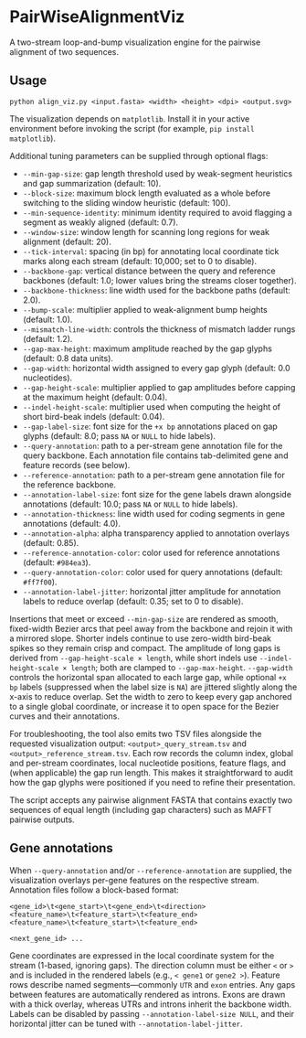 # PairWiseAlignmentViz
A two-stream loop-and-bump visualization engine for the pairwise alignment of two sequences.

## Usage

```
python align_viz.py <input.fasta> <width> <height> <dpi> <output.svg>
```

The visualization depends on `matplotlib`. Install it in your active environment
before invoking the script (for example, `pip install matplotlib`).

Additional tuning parameters can be supplied through optional flags:

- `--min-gap-size`: gap length threshold used by weak-segment heuristics and gap summarization (default: 10).
- `--block-size`: maximum block length evaluated as a whole before switching to the sliding window heuristic (default: 100).
- `--min-sequence-identity`: minimum identity required to avoid flagging a segment as weakly aligned (default: 0.7).
- `--window-size`: window length for scanning long regions for weak alignment (default: 20).
- `--tick-interval`: spacing (in bp) for annotating local coordinate tick marks along each stream (default: 10,000; set to 0 to disable).
- `--backbone-gap`: vertical distance between the query and reference backbones (default: 1.0; lower values bring the streams closer together).
- `--backbone-thickness`: line width used for the backbone paths (default: 2.0).
- `--bump-scale`: multiplier applied to weak-alignment bump heights (default: 1.0).
- `--mismatch-line-width`: controls the thickness of mismatch ladder rungs (default: 1.2).
- `--gap-max-height`: maximum amplitude reached by the gap glyphs (default: 0.8 data units).
- `--gap-width`: horizontal width assigned to every gap glyph (default: 0.0 nucleotides).
- `--gap-height-scale`: multiplier applied to gap amplitudes before capping at the maximum height (default: 0.04).
- `--indel-height-scale`: multiplier used when computing the height of short bird-beak indels (default: 0.04).
- `--gap-label-size`: font size for the `+x bp` annotations placed on gap glyphs (default: 8.0; pass `NA` or `NULL` to hide labels).
- `--query-annotation`: path to a per-stream gene annotation file for the query backbone. Each annotation file contains tab-delimited gene and feature records (see below).
- `--reference-annotation`: path to a per-stream gene annotation file for the reference backbone.
- `--annotation-label-size`: font size for the gene labels drawn alongside annotations (default: 10.0; pass `NA` or `NULL` to hide labels).
- `--annotation-thickness`: line width used for coding segments in gene annotations (default: 4.0).
- `--annotation-alpha`: alpha transparency applied to annotation overlays (default: 0.85).
- `--reference-annotation-color`: color used for reference annotations (default: `#984ea3`).
- `--query-annotation-color`: color used for query annotations (default: `#ff7f00`).
- `--annotation-label-jitter`: horizontal jitter amplitude for annotation labels to reduce overlap (default: 0.35; set to 0 to disable).

Insertions that meet or exceed `--min-gap-size` are rendered as smooth, fixed-width
Bezier arcs that peel away from the backbone and rejoin it with a mirrored slope.
Shorter indels continue to use zero-width bird-beak spikes so they remain crisp and
compact. The amplitude of long gaps is derived from `--gap-height-scale × length`,
while short indels use `--indel-height-scale × length`; both are clamped to
`--gap-max-height`. `--gap-width` controls the horizontal span
allocated to each large gap, while optional `+x bp` labels (suppressed when the
label size is `NA`) are jittered slightly along the x-axis to reduce overlap.
Set the width to zero to keep every gap anchored to a single global coordinate,
or increase it to open space for the Bezier curves and their annotations.

For troubleshooting, the tool also emits two TSV files alongside the requested
visualization output: `<output>_query_stream.tsv` and
`<output>_reference_stream.tsv`. Each row records the column index, global and
per-stream coordinates, local nucleotide positions, feature flags, and (when
applicable) the gap run length. This makes it straightforward to audit how the
gap glyphs were positioned if you need to refine their presentation.

The script accepts any pairwise alignment FASTA that contains exactly two sequences of equal length (including gap characters) such as MAFFT pairwise outputs.

## Gene annotations

When `--query-annotation` and/or `--reference-annotation` are supplied, the visualization overlays per-gene features on the respective stream. Annotation files follow a block-based format:

```
<gene_id>\t<gene_start>\t<gene_end>\t<direction>
<feature_name>\t<feature_start>\t<feature_end>
<feature_name>\t<feature_start>\t<feature_end>

<next_gene_id> ...
```

Gene coordinates are expressed in the local coordinate system for the stream (1-based, ignoring gaps). The direction column must be either `<` or `>` and is included in the rendered labels (e.g., `< gene1` or `gene2 >`). Feature rows describe named segments—commonly `UTR` and `exon` entries. Any gaps between features are automatically rendered as introns. Exons are drawn with a thick overlay, whereas UTRs and introns inherit the backbone width. Labels can be disabled by passing `--annotation-label-size NULL`, and their horizontal jitter can be tuned with `--annotation-label-jitter`.
